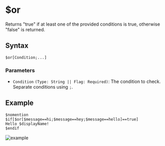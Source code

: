 # $or
Returns "true" if at least one of the provided conditions is true, otherwise "false" is returned.

## Syntax
```
$or[Condition;...]
```

### Parameters
- `Condition` `(Type: String || Flag: Required)`: The condition to check. Separate conditions using `;`.

## Example
```
$nomention
$if[$or[$message==hi;$message==hey;$message==hello]==true]
Hello $displayName!
$endif
```

![example](https://user-images.githubusercontent.com/69215413/128616191-44fad868-fdd2-460b-8c32-89e92f32cc7a.png)
